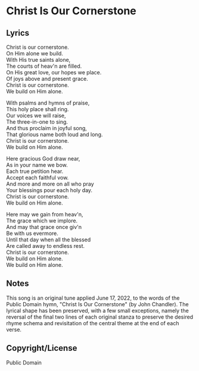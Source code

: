# Christ Is Our Cornerstone

## Lyrics

Christ is our cornerstone.  
On Him alone we build.  
With His true saints alone,  
The courts of heav'n are filled.  
On His great love, our hopes we place.  
Of joys above and present grace.  
Christ is our cornerstone.  
We build on Him alone.  

With psalms and hymns of praise,  
This holy place shall ring.  
Our voices we will raise,  
The three-in-one to sing.  
And thus proclaim in joyful song,  
That glorious name both loud and long.  
Christ is our cornerstone.  
We build on Him alone.  

Here gracious God draw near,  
As in your name we bow.  
Each true petition hear.  
Accept each faithful vow.  
And more and more on all who pray  
Your blessings pour each holy day.  
Christ is our cornerstone.  
We build on Him alone.  

Here may we gain from heav'n,  
The grace which we implore.  
And may that grace once giv'n  
Be with us evermore.  
Until that day when all the blessed  
Are called away to endless rest.  
Christ is our cornerstone.  
We build on Him alone.  
We build on Him alone.  

## Notes

This song is an original tune applied June 17, 2022, to the words of
the Public Domain hymn, "Christ Is Our Cornerstone" (by John
Chandler).  The lyrical shape has been preserved, with a few small
exceptions, namely the reversal of the final two lines of each
original stanza to preserve the desired rhyme schema and revisitation
of the central theme at the end of each verse.

## Copyright/License

Public Domain
